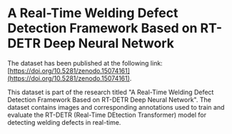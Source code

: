 # A Real-Time Welding Defect Detection Framework Based on RT-DETR Deep Neural Network
The dataset has been published at the following link:[https://doi.org/10.5281/zenodo.15074161](https://doi.org/10.5281/zenodo.15074161).

This dataset is part of the research titled "A Real-Time Welding Defect Detection Framework Based on RT-DETR Deep Neural Network". The dataset contains images and corresponding annotations used to train and evaluate the RT-DETR (Real-Time DEtection Transformer) model for detecting welding defects in real-time.
